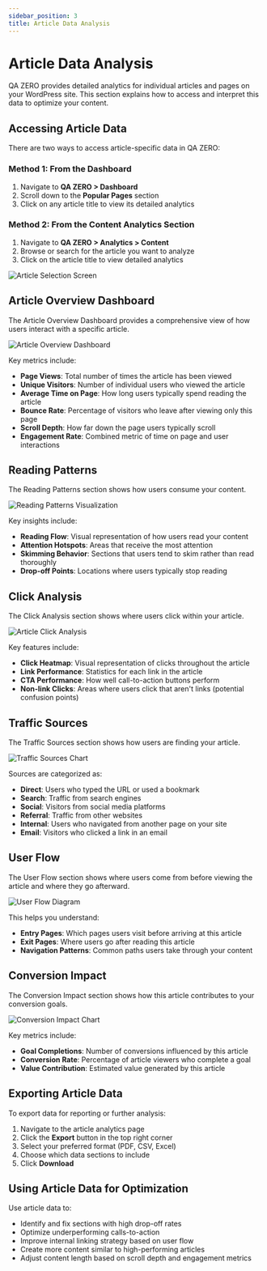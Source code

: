 ```yaml
---
sidebar_position: 3
title: Article Data Analysis
---
```


# Article Data Analysis

QA ZERO provides detailed analytics for individual articles and pages on your WordPress site. This section explains how to access and interpret this data to optimize your content.

## Accessing Article Data

There are two ways to access article-specific data in QA ZERO:

### Method 1: From the Dashboard

1. Navigate to **QA ZERO > Dashboard**
2. Scroll down to the **Popular Pages** section
3. Click on any article title to view its detailed analytics

### Method 2: From the Content Analytics Section

1. Navigate to **QA ZERO > Analytics > Content**
2. Browse or search for the article you want to analyze
3. Click on the article title to view detailed analytics

![Article Selection Screen](/img/placeholder-image.png)

## Article Overview Dashboard

The Article Overview Dashboard provides a comprehensive view of how users interact with a specific article.

![Article Overview Dashboard](/img/placeholder-image.png)

Key metrics include:

- **Page Views**: Total number of times the article has been viewed
- **Unique Visitors**: Number of individual users who viewed the article
- **Average Time on Page**: How long users typically spend reading the article
- **Bounce Rate**: Percentage of visitors who leave after viewing only this page
- **Scroll Depth**: How far down the page users typically scroll
- **Engagement Rate**: Combined metric of time on page and user interactions

## Reading Patterns

The Reading Patterns section shows how users consume your content.

![Reading Patterns Visualization](/img/placeholder-image.png)

Key insights include:

- **Reading Flow**: Visual representation of how users read your content
- **Attention Hotspots**: Areas that receive the most attention
- **Skimming Behavior**: Sections that users tend to skim rather than read thoroughly
- **Drop-off Points**: Locations where users typically stop reading

## Click Analysis

The Click Analysis section shows where users click within your article.

![Article Click Analysis](/img/placeholder-image.png)

Key features include:

- **Click Heatmap**: Visual representation of clicks throughout the article
- **Link Performance**: Statistics for each link in the article
- **CTA Performance**: How well call-to-action buttons perform
- **Non-link Clicks**: Areas where users click that aren't links (potential confusion points)

## Traffic Sources

The Traffic Sources section shows how users are finding your article.

![Traffic Sources Chart](/img/placeholder-image.png)

Sources are categorized as:

- **Direct**: Users who typed the URL or used a bookmark
- **Search**: Traffic from search engines
- **Social**: Visitors from social media platforms
- **Referral**: Traffic from other websites
- **Internal**: Users who navigated from another page on your site
- **Email**: Visitors who clicked a link in an email

## User Flow

The User Flow section shows where users come from before viewing the article and where they go afterward.

![User Flow Diagram](/img/placeholder-image.png)

This helps you understand:

- **Entry Pages**: Which pages users visit before arriving at this article
- **Exit Pages**: Where users go after reading this article
- **Navigation Patterns**: Common paths users take through your content

## Conversion Impact

The Conversion Impact section shows how this article contributes to your conversion goals.

![Conversion Impact Chart](/img/placeholder-image.png)

Key metrics include:

- **Goal Completions**: Number of conversions influenced by this article
- **Conversion Rate**: Percentage of article viewers who complete a goal
- **Value Contribution**: Estimated value generated by this article

## Exporting Article Data

To export data for reporting or further analysis:

1. Navigate to the article analytics page
2. Click the **Export** button in the top right corner
3. Select your preferred format (PDF, CSV, Excel)
4. Choose which data sections to include
5. Click **Download**

## Using Article Data for Optimization

Use article data to:

- Identify and fix sections with high drop-off rates
- Optimize underperforming calls-to-action
- Improve internal linking strategy based on user flow
- Create more content similar to high-performing articles
- Adjust content length based on scroll depth and engagement metrics
